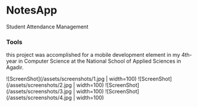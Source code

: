 # NotesApp

Student Attendance Management

### Tools

this project was accomplished for a mobile development element in my  4th-year in Computer Science at the National School of Applied Sciences in Agadir.

![ScreenShot](/assets/screenshots/1.jpg | width=100)
![ScreenShot](/assets/screenshots/2.jpg | width=100)
![ScreenShot](/assets/screenshots/3.jpg | width=100)
![ScreenShot](/assets/screenshots/4.jpg | width=100)

